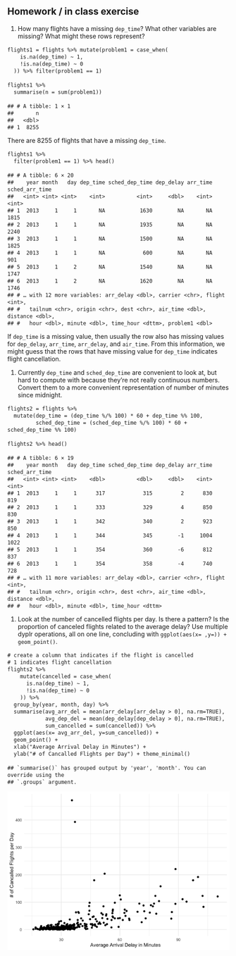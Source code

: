 ## Homework / in class exercise

1.  How many flights have a missing `dep_time`? What other variables are
    missing? What might these rows represent?

<!-- -->

    flights1 = flights %>% mutate(problem1 = case_when(
        is.na(dep_time) ~ 1,
        !is.na(dep_time) ~ 0
      )) %>% filter(problem1 == 1)

    flights1 %>% 
      summarise(n = sum(problem1))

    ## # A tibble: 1 × 1
    ##       n
    ##   <dbl>
    ## 1  8255

There are 8255 of flights that have a missing `dep_time`.

    flights1 %>%
      filter(problem1 == 1) %>% head()

    ## # A tibble: 6 × 20
    ##    year month   day dep_time sched_dep_time dep_delay arr_time sched_arr_time
    ##   <int> <int> <int>    <int>          <int>     <dbl>    <int>          <int>
    ## 1  2013     1     1       NA           1630        NA       NA           1815
    ## 2  2013     1     1       NA           1935        NA       NA           2240
    ## 3  2013     1     1       NA           1500        NA       NA           1825
    ## 4  2013     1     1       NA            600        NA       NA            901
    ## 5  2013     1     2       NA           1540        NA       NA           1747
    ## 6  2013     1     2       NA           1620        NA       NA           1746
    ## # … with 12 more variables: arr_delay <dbl>, carrier <chr>, flight <int>,
    ## #   tailnum <chr>, origin <chr>, dest <chr>, air_time <dbl>, distance <dbl>,
    ## #   hour <dbl>, minute <dbl>, time_hour <dttm>, problem1 <dbl>

If `dep_time` is a missing value, then usually the row also has missing
values for `dep_delay`, `arr_time`, `arr_delay`, and `air_time`. From
this information, we might guess that the rows that have missing value
for `dep_time` indicates flight cancellation.

1.  Currently `dep_time` and `sched_dep_time` are convenient to look at,
    but hard to compute with because they’re not really continuous
    numbers. Convert them to a more convenient representation of number
    of minutes since midnight.

<!-- -->

    flights2 = flights %>% 
      mutate(dep_time = (dep_time %/% 100) * 60 + dep_time %% 100,
             sched_dep_time = (sched_dep_time %/% 100) * 60 + sched_dep_time %% 100)

    flights2 %>% head()

    ## # A tibble: 6 × 19
    ##    year month   day dep_time sched_dep_time dep_delay arr_time sched_arr_time
    ##   <int> <int> <int>    <dbl>          <dbl>     <dbl>    <int>          <int>
    ## 1  2013     1     1      317            315         2      830            819
    ## 2  2013     1     1      333            329         4      850            830
    ## 3  2013     1     1      342            340         2      923            850
    ## 4  2013     1     1      344            345        -1     1004           1022
    ## 5  2013     1     1      354            360        -6      812            837
    ## 6  2013     1     1      354            358        -4      740            728
    ## # … with 11 more variables: arr_delay <dbl>, carrier <chr>, flight <int>,
    ## #   tailnum <chr>, origin <chr>, dest <chr>, air_time <dbl>, distance <dbl>,
    ## #   hour <dbl>, minute <dbl>, time_hour <dttm>

1.  Look at the number of cancelled flights per day. Is there a pattern?
    Is the proportion of canceled flights related to the average delay?
    Use multiple dyplr operations, all on one line, concluding with
    `ggplot(aes(x= ,y=)) + geom_point()`.

<!-- -->

    # create a column that indicates if the flight is cancelled
    # 1 indicates flight cancellation
    flights2 %>%
        mutate(cancelled = case_when(
          is.na(dep_time) ~ 1,
          !is.na(dep_time) ~ 0
        )) %>%
      group_by(year, month, day) %>%
      summarise(avg_arr_del = mean(arr_delay[arr_delay > 0], na.rm=TRUE),
                avg_dep_del = mean(dep_delay[dep_delay > 0], na.rm=TRUE),
                sum_cancelled = sum(cancelled)) %>%
      ggplot(aes(x= avg_arr_del, y=sum_cancelled)) + 
      geom_point() +
      xlab("Average Arrival Delay in Minutes") + 
      ylab("# of Cancalled Flights per Day") + theme_minimal()

    ## `summarise()` has grouped output by 'year', 'month'. You can override using the
    ## `.groups` argument.

![](433-hw1_files/figure-markdown_strict/unnamed-chunk-5-1.png)
